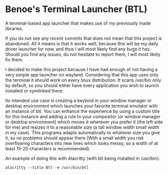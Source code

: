 # Benoe's Terminal Launcher (BTL)
A terminal-based app launcher that makes use of my previously made libraries.

If you do not see any recent commits that does not mean that this project is abandoned. All it means is that it works well, because this will be my daily driver launcher for now, and thus I will most likely find any bugs it has. Should you find any issues, do not hesitate to report them, I will most likely fix them.

I decided to make this project because I have had enough of not having a very simple app launcher on wayland. Considering that this app uses only the terminal it should work on every linux distribution. It scans /usr/bin only by default, so you should either have every application you wish to launch installed or symlinked there.

Its intended use case is creating a keybind in your window manager or desktop environment which launches your favorite terminal emulator with an instance of btl. You can enhance the experience by using a custom title for this instance and adding a rule to your compositor (or window manager or desktop environment) which moves it wherever you prefer it (the left side for me) and resizes it to a reasonable size (a tall window width small width in my case). This programs adapts automatically to whatever size you give it, so no problems should appear there (With a small width you risk overflowing characters into new lines which looks messy, so a width of at least 15-20 characters is recommended).

An example of doing this with Alacritty (with btl being installed in /usr/bin):

```alacritty --title Btl -e /usr/bin/btl```
